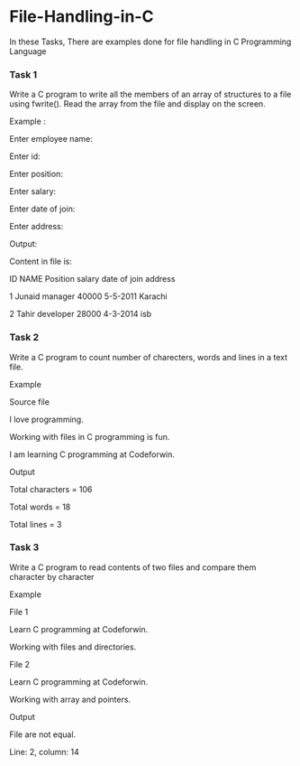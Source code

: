 # File-Handling-in-C
In these Tasks, There are examples done for file handling in C Programming Language
### Task 1
Write a C program to write all the members of an array of structures to a file using fwrite(). Read the array from the file and display on the screen.

Example :

Enter employee name:

Enter id:

Enter position:

Enter salary:

Enter date of join:

Enter address:

Output:

Content in file is:

ID  	NAME		Position	    salary		date of join	address 

1	    Junaid	manager       40000		  5-5-2011	    Karachi 

2	    Tahir		developer     28000 	  4-3-2014      isb

 
 
 ### Task 2
Write a C program to count number of charecters, words and lines in a text file.
 
Example

Source file

I love programming.

Working with files in C programming is fun.

I am learning C programming at Codeforwin.

Output

Total characters = 106

Total words      = 18

Total lines      = 3

 
 ### Task 3
Write a C program to read contents of two files and compare them character by character
 
Example

File 1

Learn C programming at Codeforwin.

Working with files and directories.

File 2

Learn C programming at Codeforwin.

Working with array and pointers.

Output

File are not equal. 

Line: 2, column: 14


 
 
